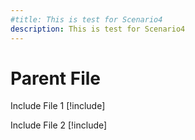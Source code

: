 ```yaml
---
#title: This is test for Scenario4
description: This is test for Scenario4
---
```


# Parent File

Include File 1
[!include[](./includes/Scenario4_includeFile1.md)]

Include File 2
[!include[](./includes/Scenario4_includeFile2.md)]
